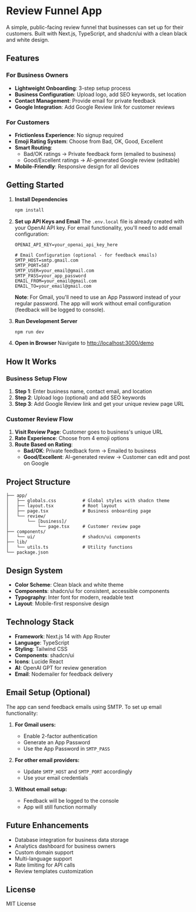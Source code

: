 # Review Funnel App

A simple, public-facing review funnel that businesses can set up for their customers. Built with Next.js, TypeScript, and shadcn/ui with a clean black and white design.

## Features

### For Business Owners
- **Lightweight Onboarding**: 3-step setup process
- **Business Configuration**: Upload logo, add SEO keywords, set location
- **Contact Management**: Provide email for private feedback
- **Google Integration**: Add Google Review link for customer reviews

### For Customers
- **Frictionless Experience**: No signup required
- **Emoji Rating System**: Choose from Bad, OK, Good, Excellent
- **Smart Routing**: 
  - Bad/OK ratings → Private feedback form (emailed to business)
  - Good/Excellent ratings → AI-generated Google review (editable)
- **Mobile-Friendly**: Responsive design for all devices

## Getting Started

1. **Install Dependencies**
   ```bash
   npm install
   ```

2. **Set up API Keys and Email**
   The `.env.local` file is already created with your OpenAI API key. For email functionality, you'll need to add email configuration:
   ```
   OPENAI_API_KEY=your_openai_api_key_here
   
   # Email Configuration (optional - for feedback emails)
   SMTP_HOST=smtp.gmail.com
   SMTP_PORT=587
   SMTP_USER=your_email@gmail.com
   SMTP_PASS=your_app_password
   EMAIL_FROM=your_email@gmail.com
   EMAIL_TO=your_email@gmail.com
   ```
   
   **Note**: For Gmail, you'll need to use an App Password instead of your regular password. The app will work without email configuration (feedback will be logged to console).

3. **Run Development Server**
   ```bash
   npm run dev
   ```

4. **Open in Browser**
   Navigate to [http://localhost:3000/demo](http://localhost:3000/demo)

## How It Works

### Business Setup Flow
1. **Step 1**: Enter business name, contact email, and location
2. **Step 2**: Upload logo (optional) and add SEO keywords
3. **Step 3**: Add Google Review link and get your unique review page URL

### Customer Review Flow
1. **Visit Review Page**: Customer goes to business's unique URL
2. **Rate Experience**: Choose from 4 emoji options
3. **Route Based on Rating**:
   - **Bad/OK**: Private feedback form → Emailed to business
   - **Good/Excellent**: AI-generated review → Customer can edit and post on Google

## Project Structure

```
├── app/
│   ├── globals.css          # Global styles with shadcn theme
│   ├── layout.tsx           # Root layout
│   ├── page.tsx             # Business onboarding page
│   └── review/
│       └── [business]/
│           └── page.tsx     # Customer review page
├── components/
│   └── ui/                  # shadcn/ui components
├── lib/
│   └── utils.ts             # Utility functions
└── package.json
```

## Design System

- **Color Scheme**: Clean black and white theme
- **Components**: shadcn/ui for consistent, accessible components
- **Typography**: Inter font for modern, readable text
- **Layout**: Mobile-first responsive design

## Technology Stack

- **Framework**: Next.js 14 with App Router
- **Language**: TypeScript
- **Styling**: Tailwind CSS
- **Components**: shadcn/ui
- **Icons**: Lucide React
- **AI**: OpenAI GPT for review generation
- **Email**: Nodemailer for feedback delivery

## Email Setup (Optional)

The app can send feedback emails using SMTP. To set up email functionality:

1. **For Gmail users:**
   - Enable 2-factor authentication
   - Generate an App Password
   - Use the App Password in `SMTP_PASS`

2. **For other email providers:**
   - Update `SMTP_HOST` and `SMTP_PORT` accordingly
   - Use your email credentials

3. **Without email setup:**
   - Feedback will be logged to the console
   - App will still function normally

## Future Enhancements

- Database integration for business data storage
- Analytics dashboard for business owners
- Custom domain support
- Multi-language support
- Rate limiting for API calls
- Review templates customization

## License

MIT License
